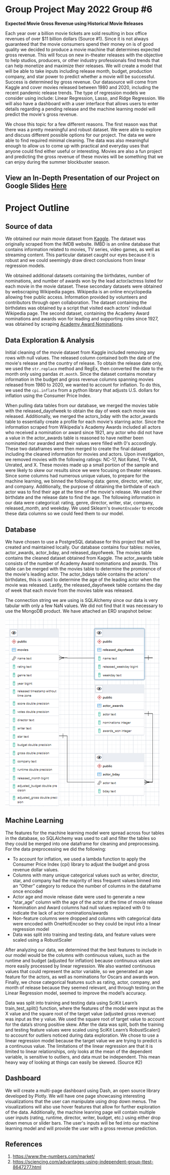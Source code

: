 # Group Project May 2022 Group #6

**Expected Movie Gross Revenue using Historical Movie Releases**

Each year over a billion movie tickets are sold resulting in box office revenues of over $11 billion dollars (Source #1). Since it is not always guaranteed that the movie consumers spend their money on is of good quality we decided to produce a movie machine that determines expected gross revenue. This will focus on new in-theater releases with the objective to help studios, producers, or other industry professionals find trends that can help monetize and maximize their releases. We will create a model that will be able to take inputs including release month, budget, production company, and star power to predict whether a movie will be successful. Success is determined by gross revenue. Our datasource will come from Kaggle and cover movies released between 1980 and 2020, including the recent pandemic release trends. The type of regression models we consider using include: Linear Regression, Lasso, and Ridge Regression. We will also have a dashboard with a user interface that allows users to enter details regarding a pending release and the machine learning model will predict the movie's gross revenue. 

We chose this topic for a few different reasons. The first reason was that there was a pretty meaningful and robust dataset. We were able to explore and discuss different possible options for our project. The data we were able to find required minimal cleaning. The data was also meaningful enough to allow us to come up with practical and everyday uses that anyone could find either useful or interesting. Movies are also a fun project and predicting the gross revenue of these movies will be something that we can enjoy during the summer blockbuster season. 

## View an In-Depth Presentation of our Project on Google Slides [Here](https://docs.google.com/presentation/d/19gyoO1Xixo4S4uNQXGSk6etrtWgv2QRmYCXpXCZC0VE/edit#slide=id.p)

# Project Outline

## Source of data

We obtained our main movie dataset from [Kaggle](https://www.kaggle.com/datasets/danielgrijalvas/movies). The dataset was originally scraped from the IMDB website. IMBD is an online database that contains information related to movies, TV series, video games, as well as streaming content. This particular dataset caught our eyes because it is robust and we could seemingly draw direct conclusions from linear regression models.  

We obtained additional datasets containing the birthdates, number of nominations, and number of awards won by the lead actor/actress listed for each movie in the movie dataset. These secondary datasets were obtained by webscraping Wikipedia pages. Wikipedia is an online encyclopedia allowing free public access. Information provided by volunteers and contributors through open collaboration. The dataset containing the birthdates was obtained by a script that visited each actors' individual Wikipedia page. The second dataset, containing the Academy Award nominations and awards won for leading and supporting roles since 1927, was obtained by scraping [Academy Award Nominations](https://en.wikipedia.org/wiki/List_of_actors_with_Academy_Award_nominations#List_of_actors). 

## Data Exploration & Analysis

Initial cleaning of the movie dataset from Kaggle included removing any rows with null values. The released column contained both the date of the movie's release and the country of release. To obtain the release date only, we used the `str.replace` method and RegEx, then converted the date to the month only using pandas `dt.month`. Since the dataset contains monetary information in the budget and gross revenue columns spanning movies released from 1980 to 2020, we wanted to account for inflation. To do this, we used the `cpi.inflate` from a python library that adjusts U.S. dollars for inflation using the Consumer Price Index. 

When pulling data tables from our database, we merged the movies table with the released_dayofweek to obtain the day of week each movie was released. Additionally, we merged the actors_bday with the actor_awards table to essentially create a profile for each movie's starring actor. Since the information scraped from Wikipedia's Academy Awards included all actors who received a nomination or award since 1921, any actor who did not have a value in the actor_awards table is reasoned to have neither been nominated nor awarded and their values were filled with 0's accordingly. These two dataframes were then merged to create the final dataset including the cleaned information for movies and actors. 
Upon investigation, we removed movies with the following ratings: NC-17, Not Rated, TV-MA, Unrated, and X. These movies made up a small portion of the sample and were likely to skew our results since we were focusing on theater releases. Since some columns had numerous unique values, to prepare for the machine learning, we binned the following data: genre, director, writer, star, and company. Additionally, the purpose of obtaining the birthdate of each actor was to find their age at the time of the movie's release. We used their birthdate and the release date to find the age. The following information in our data were categorical: rating, genre, director, writer, star, company, released_month, and weekday. We used Sklearn's `OneHotEncoder` to encode these data columns so we could feed them to our model. 

## Database
We have chosen to use a PostgreSQL database for this project that will be created and maintained locally. Our database contains four tables: movies, actor_awards, actor_bday, and released_dayofweek. The movies table contains the cleaned dataset obtained from Kaggle. The actor_awards table consists of the number of Academy Award nominations and awards. This table can be merged with the movies table to determine the prominence of the movie's leading actor. The actor_bdays table contains the actors' birthdates, this is used to determine the age of the leading actor when the movie was released. Lastly, the released_dayofweek table contains the day of week that each movie from the movies table was released. 

The connection string we are using is SQLAlchemy since our data is very tabular with only a few NaN values. We did not find that it was necessary to use the MongoDB product. We have attached an ERD snapshot below:

![](https://github.com/PDob02/Group_Project_May_2022/blob/main/Images/moviesERD.png)


## Machine Learning

The features for the machine learning model were spread across four tables in the database, so SQLAlchemy was used to call and filter the tables so they could be merged into one dataframe for cleaning and preprocessing. For the data preprocessing we did the following:
  - To account for inflation, we used a lambda function to apply the Consumer Price Index (cpi) library to adjust the budget and gross revenue dollar values.
  - Columns with many unique categorical values such as writer, director, star, and company had the majority of less frequent values binned into an “Other” category to reduce the number of columns in the dataframe once encoded
  - Actor age and movie release date were used to generate a new “star_age” column with the age of the actor at the time of movie release
  - Nomination and Award columns had null values replaced with 0 to indicate the lack of actor nominations/awards
  -	Non-feature columns were dropped and columns with categorical data were encoded with OneHotEncoder so they could be input into a linear regression model
  -	Data was split into training and testing data, and feature values were scaled using a RobustScaler

After analyzing our data, we determined that the best features to include in our model would be the columns with continuous values, such as the runtime and budget (adjusted for inflation) because continuous values are more easily processed by linear regression. We also wanted continuous values that could represent the actor variable, so we generated an age feature for the actors, as well as nominations for Oscars and awards won. Finally, we chose categorical features such as rating, actor, company, and month of release because they seemed relevant, and through testing on the Linear Regression model, seemed to improve the model’s accuracy.

Data was split into training and testing data using SciKit Learn’s train_test_split() function, where the features of the model were input as the X value and the square root of the target value (adjusted gross revenue) was input as the y value. We used the square root of target value to account for the data’s strong positive skew. After the data was split, both the training and testing feature values were scaled using SciKit Learn’s RobustScaler() to account for outliers noticed during data exploration.
We chose to use a linear regression model because the target value we are trying to predict is a continuous value. The limitations of the linear regression are that it is limited to linear relationships, only looks at the mean of the dependent variable, is sensitive to outliers, and data must be independent. This mean heavy way of looking at things can easily be skewed. (Source #2)


## Dashboard

We will create a multi-page dashboard using Dash, an open source library developed by Plotly. We will have one page showcasing interesting visualizations that the user can manipulate using drop down menus. The visualizations will also use hover features that allow for further exploration of the data. 
Additionally, the machine leanring page will contain multiple user inputs (rating, runtime, director, writer, budget, etc.) using either drop down menus or slider bars. The user's inputs will be fed into our machine learning model and will provide the user with a gross revenue prediction. 


## References
1. https://www.the-numbers.com/market/
2. https://sciencing.com/advantages-using-independent-group-ttest-8647277.html 
